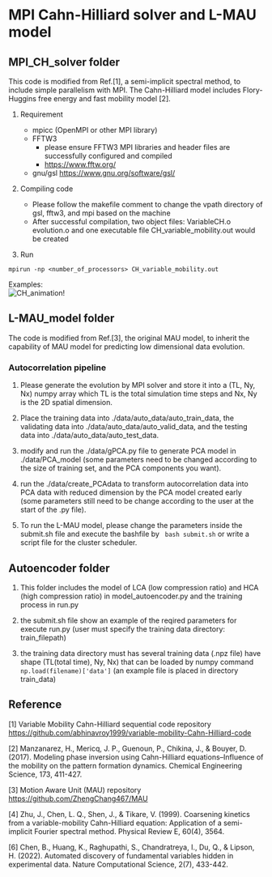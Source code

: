 #  MPI Cahn-Hilliard solver and L-MAU model

## MPI_CH_solver folder
This code is modified from Ref.[1], a semi-implicit spectral method, to include simple parallelism with MPI.
The Cahn-Hilliard model includes Flory-Huggins free energy and fast mobility model [2].
1. Requirement
   * mpicc (OpenMPI or other MPI library)
   * FFTW3
     * please ensure FFTW3 MPI libraries and header files are successfully configured and compiled
     * https://www.fftw.org/
   * gnu/gsl https://www.gnu.org/software/gsl/ <br>

2. Compiling code
   * Please follow the makefile comment to change the vpath directory of gsl, fftw3, and mpi based on the machine
   * After successful compilation, two object files: VariableCH.o evolution.o and one executable file CH_variable_mobility.out would be created <br>
   
3. Run 
```
mpirun -np <number_of_processors> CH_variable_mobility.out

``` 
Examples: <br>
![CH_animation!](CH_evol/CH_animation.gif)
## L-MAU_model folder
The code is modified from Ref.[3], the original MAU model, to inherit the capability of MAU model for predicting low dimensional data evolution.

### Autocorrelation pipeline
1. Please generate the evolution by MPI solver and store it into a (TL, Ny, Nx) numpy array which TL is the total simulation time steps and Nx, Ny is the 2D spatial dimension.
  
2. Place the training data into ./data/auto_data/auto_train_data, the validating data into ./data/auto_data/auto_valid_data, and the testing data into ./data/auto_data/auto_test_data.
	
3. modify and run the ./data/gPCA.py file to generate PCA model in ./data/PCA_model (some parameters need to be changed according to the size of training set, and the PCA components you want).

4. run the ./data/create_PCAdata to transform autocorrelation data into PCA data with reduced dimension by the PCA model created early (some parameters still need to be change according to the user at the start of the .py file).

5. To run the L-MAU model, please change the parameters inside the submit.sh file and execute the bashfile by ` bash submit.sh` or write a script file for the cluster scheduler.


## Autoencoder folder
1. This folder includes the model of LCA (low compression ratio) and HCA (high compression ratio) in model_autoencoder.py and the training process in run.py

2. the submit.sh file show an example of the reqired parameters for execute run.py (user must specify the training data directory: train_filepath)

3. the training data directory must has several training data (.npz file) have shape (TL(total time), Ny, Nx) that can be loaded by numpy command ` np.load(filename)['data']` (an example file is placed in directory train_data)




















## Reference

[1] Variable Mobility Cahn-Hilliard sequential code repository https://github.com/abhinavroy1999/variable-mobility-Cahn-Hilliard-code

[2] Manzanarez, H., Mericq, J. P., Guenoun, P., Chikina, J., & Bouyer, D. (2017). Modeling phase inversion using Cahn-Hilliard equations–Influence of the mobility on the pattern formation dynamics. Chemical Engineering Science, 173, 411-427.

[3] Motion Aware Unit (MAU) repository https://github.com/ZhengChang467/MAU

[4] Zhu, J., Chen, L. Q., Shen, J., & Tikare, V. (1999). Coarsening kinetics from a variable-mobility Cahn-Hilliard equation: Application of a semi-implicit Fourier spectral method. Physical Review E, 60(4), 3564.

[6] Chen, B., Huang, K., Raghupathi, S., Chandratreya, I., Du, Q., & Lipson, H. (2022). Automated discovery of fundamental variables hidden in experimental data. Nature Computational Science, 2(7), 433-442.